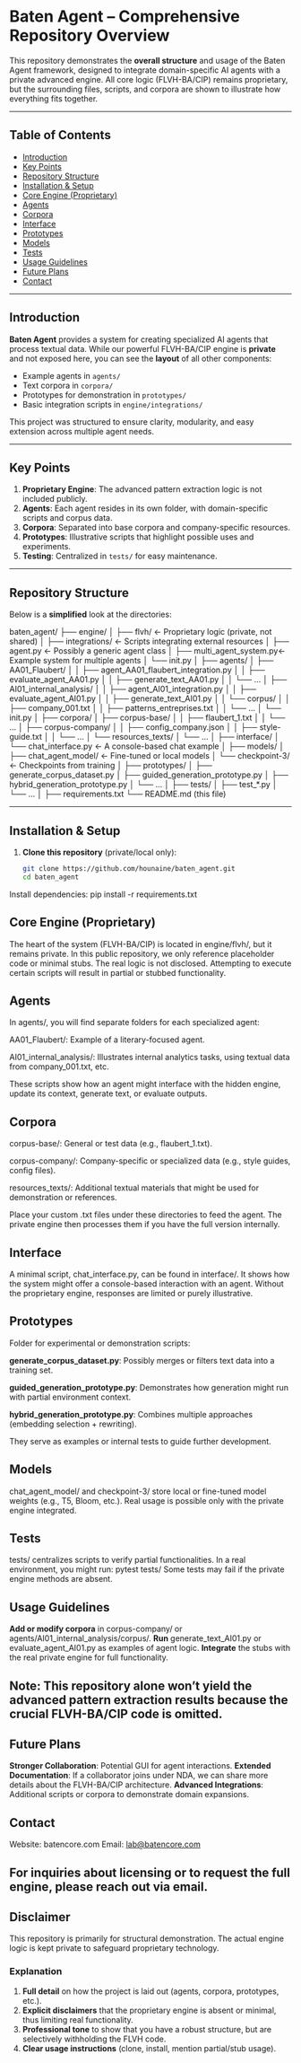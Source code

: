 # Baten Agent – Comprehensive Repository Overview

This repository demonstrates the **overall structure** and usage of the Baten Agent framework, designed to integrate domain-specific AI agents with a private advanced engine. All core logic (FLVH-BA/CIP) remains proprietary, but the surrounding files, scripts, and corpora are shown to illustrate how everything fits together.

---

## Table of Contents

- [Introduction](#introduction)
- [Key Points](#key-points)
- [Repository Structure](#repository-structure)
- [Installation & Setup](#installation--setup)
- [Core Engine (Proprietary)](#core-engine-proprietary)
- [Agents](#agents)
- [Corpora](#corpora)
- [Interface](#interface)
- [Prototypes](#prototypes)
- [Models](#models)
- [Tests](#tests)
- [Usage Guidelines](#usage-guidelines)
- [Future Plans](#future-plans)
- [Contact](#contact)

---

## Introduction

**Baten Agent** provides a system for creating specialized AI agents that process textual data. While our powerful FLVH-BA/CIP engine is **private** and not exposed here, you can see the **layout** of all other components:

- Example agents in `agents/`
- Text corpora in `corpora/`
- Prototypes for demonstration in `prototypes/`
- Basic integration scripts in `engine/integrations/`

This project was structured to ensure clarity, modularity, and easy extension across multiple agent needs.

---

## Key Points

1. **Proprietary Engine**: The advanced pattern extraction logic is not included publicly.
2. **Agents**: Each agent resides in its own folder, with domain-specific scripts and corpus data.
3. **Corpora**: Separated into base corpora and company-specific resources.
4. **Prototypes**: Illustrative scripts that highlight possible uses and experiments.
5. **Testing**: Centralized in `tests/` for easy maintenance.

---

## Repository Structure

Below is a **simplified** look at the directories:

baten_agent/ ├── engine/ │ ├── flvh/ ← Proprietary logic (private, not shared) │ ├── integrations/ ← Scripts integrating external resources │ ├── agent.py ← Possibly a generic agent class │ ├── multi_agent_system.py← Example system for multiple agents │ └── init.py │ ├── agents/ │ ├── AA01_Flaubert/ │ │ ├── agent_AA01_flaubert_integration.py │ │ ├── evaluate_agent_AA01.py │ │ ├── generate_text_AA01.py │ │ └── ... │ ├── AI01_internal_analysis/ │ │ ├── agent_AI01_integration.py │ │ ├── evaluate_agent_AI01.py │ │ ├── generate_text_AI01.py │ │ └── corpus/ │ │ ├── company_001.txt │ │ ├── patterns_entreprises.txt │ │ └── ... │ └── init.py │ ├── corpora/ │ ├── corpus-base/ │ │ ├── flaubert_1.txt │ │ └── ... │ ├── corpus-company/ │ │ ├── config_company.json │ │ ├── style-guide.txt │ │ └── ... │ └── resources_texts/ │ └── ... │ ├── interface/ │ └── chat_interface.py ← A console-based chat example │ ├── models/ │ ├── chat_agent_model/ ← Fine-tuned or local models │ └── checkpoint-3/ ← Checkpoints from training │ ├── prototypes/ │ ├── generate_corpus_dataset.py │ ├── guided_generation_prototype.py │ ├── hybrid_generation_prototype.py │ └── ... │ ├── tests/ │ ├── test_*.py │ └── ... │ ├── requirements.txt └── README.md (this file)


---

## Installation & Setup

1. **Clone this repository** (private/local only):
   ```bash
   git clone https://github.com/hounaine/baten_agent.git
   cd baten_agent

Install dependencies:
pip install -r requirements.txt

## Core Engine (Proprietary)
The heart of the system (FLVH-BA/CIP) is located in engine/flvh/, but it remains private. In this public repository, we only reference placeholder code or minimal stubs. The real logic is not disclosed. Attempting to execute certain scripts will result in partial or stubbed functionality.

## Agents
In agents/, you will find separate folders for each specialized agent:

AA01_Flaubert/: Example of a literary-focused agent.

AI01_internal_analysis/: Illustrates internal analytics tasks, using textual data from company_001.txt, etc.

These scripts show how an agent might interface with the hidden engine, update its context, generate text, or evaluate outputs.

## Corpora
corpus-base/: General or test data (e.g., flaubert_1.txt).

corpus-company/: Company-specific or specialized data (e.g., style guides, config files).

resources_texts/: Additional textual materials that might be used for demonstration or references.

Place your custom .txt files under these directories to feed the agent. The private engine then processes them if you have the full version internally.

## Interface
A minimal script, chat_interface.py, can be found in interface/. It shows how the system might offer a console-based interaction with an agent. Without the proprietary engine, responses are limited or purely illustrative.

## Prototypes
Folder for experimental or demonstration scripts:

**generate_corpus_dataset.py**: Possibly merges or filters text data into a training set.

**guided_generation_prototype.py**: Demonstrates how generation might run with partial environment context.

**hybrid_generation_prototype.py**: Combines multiple approaches (embedding selection + rewriting).

They serve as examples or internal tests to guide further development.

## Models
chat_agent_model/ and checkpoint-3/ store local or fine-tuned model weights (e.g., T5, Bloom, etc.). Real usage is possible only with the private engine integrated.

## Tests
tests/ centralizes scripts to verify partial functionalities. In a real environment, you might run:
pytest tests/
Some tests may fail if the private engine methods are absent.

## Usage Guidelines
**Add or modify corpora** in corpus-company/ or agents/AI01_internal_analysis/corpus/.
**Run** generate_text_AI01.py or evaluate_agent_AI01.py as examples of agent logic.
**Integrate** the stubs with the real private engine for full functionality.

## Note: This repository alone won’t yield the advanced pattern extraction results because the crucial FLVH-BA/CIP code is omitted.

## Future Plans
**Stronger Collaboration**: Potential GUI for agent interactions.
**Extended Documentation**: If a collaborator joins under NDA, we can share more details about the FLVH-BA/CIP architecture.
**Advanced Integrations**: Additional scripts or corpora to demonstrate domain expansions.

## Contact
Website: batencore.com
Email: lab@batencore.com

## For inquiries about licensing or to request the full engine, please reach out via email.

## Disclaimer
This repository is primarily for structural demonstration. The actual engine logic is kept private to safeguard proprietary technology.

### Explanation

1. **Full detail** on how the project is laid out (agents, corpora, prototypes, etc.).
2. **Explicit disclaimers** that the proprietary engine is absent or minimal, thus limiting real functionality.
3. **Professional tone** to show that you have a robust structure, but are selectively withholding the FLVH code. 
4. **Clear usage instructions** (clone, install, mention partial/stub usage).
